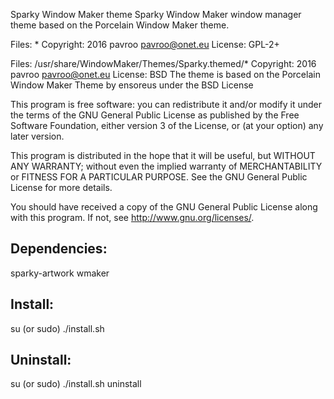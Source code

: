 Sparky Window Maker theme
Sparky Window Maker window manager theme based on the Porcelain Window Maker theme.

Files: *
Copyright: 2016 pavroo <pavroo@onet.eu>
License: GPL-2+

Files: /usr/share/WindowMaker/Themes/Sparky.themed/*
Copyright: 2016 pavroo <pavroo@onet.eu>
License: BSD
The theme is based on the Porcelain Window Maker Theme by ensoreus under the BSD License

This program is free software: you can redistribute it and/or modify
it under the terms of the GNU General Public License as published by
the Free Software Foundation, either version 3 of the License, or
(at your option) any later version.

This program is distributed in the hope that it will be useful,
but WITHOUT ANY WARRANTY; without even the implied warranty of
MERCHANTABILITY or FITNESS FOR A PARTICULAR PURPOSE.  See the
GNU General Public License for more details.

You should have received a copy of the GNU General Public License
along with this program.  If not, see <http://www.gnu.org/licenses/>.

Dependencies:
-------------
sparky-artwork
wmaker

Install:
-------------
su (or sudo) 
./install.sh

Uninstall:
-------------
su (or sudo)
./install.sh uninstall
